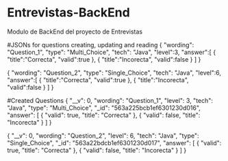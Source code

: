# Entrevistas-BackEnd
Modulo de BackEnd del proyecto de Entrevistas

#JSONs for questions creating, updating and reading
{
    "wording": "Question_1",
    "type": "Multi_Choice",
    "tech": "Java",
    "level":3,
    "answer":[
        {
            "title":"Correcta",
            "valid":true
        },
        {
            "title":"Incorecta",
            "valid":false
        }
    ]
}


{
    "wording": "Question_2",
    "type": "Single_Choice",
    "tech": "Java",
    "level":6,
    "answer":[
        {
            "title":"Correcta",
            "valid":true
        },
        {
            "title":"Incorecta",
            "valid":false
        }
    ]
}


#Created Questions
{
    "__v": 0,
    "wording": "Question_1",
    "level": 3,
    "tech": "Java",
    "type": "Multi_Choice",
    "_id": "563a225bcb1ef6301230d016",
    "answer": [
      {
        "valid": true,
        "title": "Correcta"
      },
      {
        "valid": false,
        "title": "Incorecta"
      }
    ]
}


{
    "__v": 0,
    "wording": "Question_2",
    "level": 6,
    "tech": "Java",
    "type": "Single_Choice",
    "_id": "563a22bdcb1ef6301230d017",
    "answer": [
      {
        "valid": true,
        "title": "Correcta"
      },
      {
        "valid": false,
        "title": "Incorecta"
      }
    ]
  }
